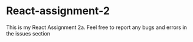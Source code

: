 # React-assignment-2
This is my React Assignment 2a. Feel free to report any bugs and errors in the issues section
